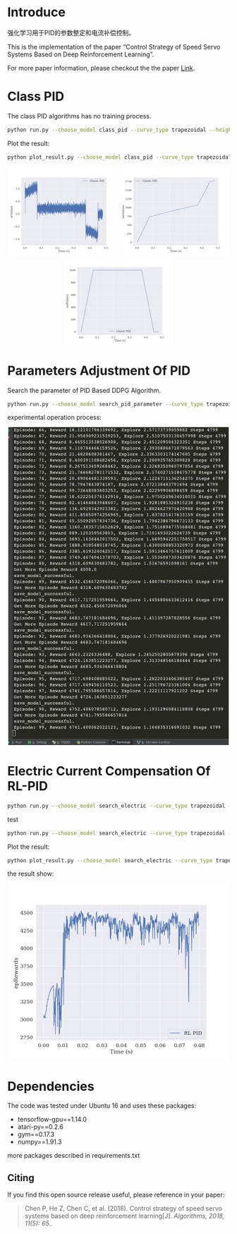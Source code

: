 
# Introduce

强化学习用于PID的参数整定和电流补偿控制。

This is the implementation of the paper “Control Strategy of Speed Servo Systems Based on Deep Reinforcement Learning”.

For more paper information, please checkout the the paper [Link](https://www.mdpi.com/1999-4893/11/5/65).


# Class PID

The class PID algorithms has no training process.

```bash
python run.py --choose_model class_pid --curve_type trapezoidal --height 1000 --run_type test
```

Plot the result:

```bash
python plot_result.py --choose_model class_pid --curve_type trapezoidal --height 1000 --run_type test
```

<div align=center>
    <span class='gp-n'>
        <img src='https://github.com/tinyzqh/control-of-jump-systems-based-on-reinforcement-learning/blob/main/results/ChooseModel_class_pid_CurveType_trapezoidal_Height_1000_DumpSystem_False_RunType_test/ecValues.png' width="250" alt="ecValues"/>
        <img src='https://github.com/tinyzqh/control-of-jump-systems-based-on-reinforcement-learning/blob/main/results/ChooseModel_class_pid_CurveType_trapezoidal_Height_1000_DumpSystem_False_RunType_test/iaeValues.png' width="250" alt="iaeValues"/>
        <img src='https://github.com/tinyzqh/control-of-jump-systems-based-on-reinforcement-learning/blob/main/results/ChooseModel_class_pid_CurveType_trapezoidal_Height_1000_DumpSystem_False_RunType_test/radValues.png' width="250" alt="radValues"/>
    </span>
</div>


# Parameters Adjustment Of PID

Search the parameter of PID Based DDPG Algorithm.

```bash
python run.py --choose_model search_pid_parameter --curve_type trapezoidal --height 1000 --run_type train
```

experimental operation process:

<div align=center>
    <span class='gp-n'>
        <img src='https://github.com/tinyzqh/control-of-jump-systems-based-on-reinforcement-learning/blob/main/results/ChooseModel_search_pid_parameter_CurveType_trapezoidal_Height_1000_DumpSystem_False_RunType_train/reward.PNG' width="500" alt="epRewards_fig"/>
    </span>
</div>


# Electric Current Compensation Of RL-PID


```bash
python run.py --choose_model search_electric --curve_type trapezoidal --height 1000 --run_type train
```

test


```bash
python run.py --choose_model search_electric --curve_type trapezoidal --height 1000 --run_type test
```

Plot the result:

```bash
python plot_result.py --choose_model search_electric --curve_type trapezoidal --height 1000 --run_type train
```

the result show:

<div align=center>
    <span class='gp-n'>
        <img src='https://github.com/tinyzqh/control-of-jump-systems-based-on-reinforcement-learning/blob/main/results/ChooseModel_search_electric_CurveType_trapezoidal_Height_1000_DumpSystem_False_RunType_train/epRewards.png' width="500" alt="epRewards"/>
    </span>
</div>


# Dependencies

The code was tested under Ubuntu 16 and uses these packages:

- tensorflow-gpu==1.14.0
- atari-py==0.2.6
- gym==0.17.3
- numpy==1.91.3

more packages described in requirements.txt


Citing
------
If you find this open source release useful, please reference in your paper:


> Chen P, He Z, Chen C, et al. (2018).
> Control strategy of speed servo systems based on deep reinforcement learning[J].
> *Algorithms, 2018, 11(5): 65.*.
